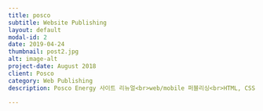 ```yaml
---
title: posco
subtitle: Website Publishing
layout: default
modal-id: 2
date: 2019-04-24
thumbnail: post2.jpg
alt: image-alt
project-date: August 2018
client: Posco
category: Web Publishing
description: Posco Energy 사이트 리뉴얼<br>web/mobile 퍼블리싱<br>HTML, CSS, Javascript

---
```

